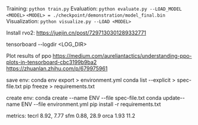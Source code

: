 Training: `python train.py`
Evaluation: `python evaluate.py --LOAD_MODEL <MODEL>`
`<MODEL> = ./checkpoint/demonstration/model_final.bin`
Visualization: `python visualize.py --LOAD <MODEL>`

Install rvo2: https://juejin.cn/post/7297130301289332771

tensorboard --logdir <LOG_DIR>

Plot results of ppo
https://medium.com/aureliantactics/understanding-ppo-plots-in-tensorboard-cbc3199b9ba2
https://zhuanlan.zhihu.com/p/679975961

save env:
conda env export > environment.yml
conda list --explicit > spec-file.txt
pip freeze > requirements.txt

create env:
conda create --name ENV --file spec-file.txt
conda update--name ENV --file environment.yml
pip install -r requirements.txt

metrics:
tecrl 8.92, 7.77
sfm 0.88, 28.9
orca 1.93 11.2